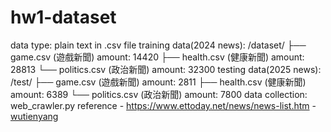 # hw1-dataset
data type: plain text in .csv file
training data(2024 news):
  /dataset/
  ├── game.csv      (遊戲新聞) amount: 14420
  ├── health.csv    (健康新聞) amount: 28813
  └── politics.csv  (政治新聞) amount: 32300
testing data(2025 news):
  /test/
  ├── game.csv      (遊戲新聞) amount: 2811
  ├── health.csv    (健康新聞) amount: 6389
  └── politics.csv  (政治新聞) amount: 7800
data collection:
  web_crawler.py
  reference - https://www.ettoday.net/news/news-list.htm
            - [wutienyang](https://gist.github.com/wutienyang/6bf22fdb1f7e704ae7b7fd280f16beda)
